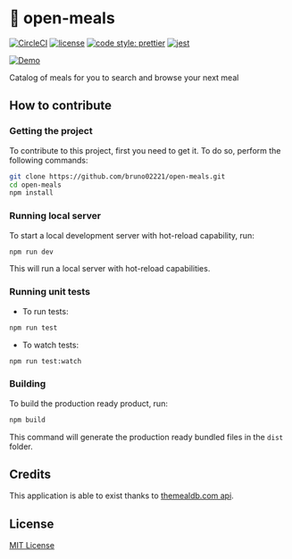 # :curry: open-meals

[![CircleCI](https://circleci.com/gh/bruno02221/open-meals.svg?style=svg)](https://circleci.com/gh/bruno02221/open-meals)
[![license](https://img.shields.io/github/license/mashape/apistatus.svg)](https://opensource.org/licenses/MIT)
[![code style: prettier](https://img.shields.io/badge/code_style-prettier-ff69b4.svg?style=flat-square)](https://github.com/prettier/prettier)
[![jest](https://facebook.github.io/jest/img/jest-badge.svg)](https://github.com/facebook/jest)

[![Demo](./docs/demo.gif)]()

Catalog of meals for you to search and browse your next meal

## How to contribute

### Getting the project

To contribute to this project, first you need to get it. To do so, perform the following commands:

```sh
git clone https://github.com/bruno02221/open-meals.git
cd open-meals
npm install
```
### Running local server

To start a local development server with hot-reload capability, run:

```sh
npm run dev
```

This will run a local server with hot-reload capabilities.

### Running unit tests

* To run tests:

```sh
npm run test
```

* To watch tests:

```sh
npm run test:watch
```

### Building

To build the production ready product, run:

```sh
npm build
```

This command will generate the production ready bundled files in the `dist` folder.

## Credits

This application is able to exist thanks to [themealdb.com api](https://www.themealdb.com/api.php).

## License

[MIT License](https://opensource.org/licenses/MIT)
